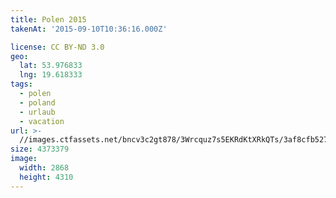 ```yaml
---
title: Polen 2015
takenAt: '2015-09-10T10:36:16.000Z'

license: CC BY-ND 3.0
geo:
  lat: 53.976833
  lng: 19.618333
tags:
  - polen
  - poland
  - urlaub
  - vacation
url: >-
  //images.ctfassets.net/bncv3c2gt878/3Wrcquz7s5EKRdKtXRkQTs/3af8cfb527298da1e0f5b1fb5510dc7e/polen-2015_25931711526_o
size: 4373379
image:
  width: 2868
  height: 4310
---
```


